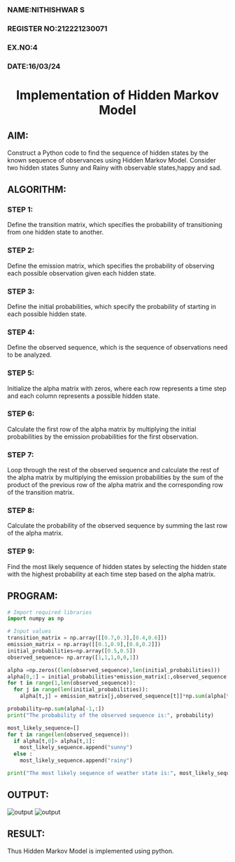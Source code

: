 <H3>NAME:NITHISHWAR S</H3>
<H3>REGISTER NO:212221230071</H3>
<H3>EX.NO:4</H3>
<H3>DATE:16/03/24</H3>
<H1 ALIGN =CENTER> Implementation of Hidden Markov Model</H1>

## AIM: 
Construct a Python code to find the sequence of hidden states by the known sequence of observances using Hidden Markov Model. Consider two hidden states Sunny and Rainy with observable states,happy and sad.

## ALGORITHM:
### STEP 1:
Define the transition matrix, which specifies the probability of transitioning from  one hidden state to another.<br>
### STEP 2:
Define the emission matrix, which specifies the probability of observing each possible observation given each hidden state.<br>
### STEP 3:
Define the initial probabilities, which specify the probability of starting in each possible hidden state.<br>
### STEP 4:
Define the observed sequence, which is the sequence of observations need to  be analyzed.<br>
### STEP 5:
Initialize the alpha matrix with zeros, where each row represents a time step and each column represents a possible hidden state.<br>
### STEP 6:
Calculate the first row of the alpha matrix by multiplying the initial  probabilities by the emission probabilities for the first observation.<br>
### STEP 7:
Loop through the rest of the observed sequence and calculate the rest of the alpha matrix by multiplying the emission probabilities by the sum of the product of the previous row of the alpha matrix and the corresponding row of the transition matrix.<br>
### STEP 8:
Calculate the probability of the observed sequence by summing the last row of the alpha matrix.<br>
### STEP 9:
Find the most likely sequence of hidden states by selecting the hidden state with the highest probability at each time step based on the alpha matrix.<br>

## PROGRAM:
```py
# Import required libraries
import numpy as np

# Input values
transition_matrix = np.array([[0.7,0.3],[0.4,0.6]])
emission_matrix = np.array([[0.1,0.9],[0.8,0.2]])
initial_probabilities=np.array([0.5,0.5])
observed_sequence= np.array([1,1,1,0,0,1])

alpha =np.zeros((len(observed_sequence),len(initial_probabilities)))
alpha[0,:] = initial_probabilities*emission_matrix[:,observed_sequence[0]]
for t in range(1,len(observed_sequence)):
  for j in range(len(initial_probabilities)):
    alpha[t,j] = emission_matrix[j,observed_sequence[t]]*np.sum(alpha[t-1,:]*transition_matrix[:,j])

probability=np.sum(alpha[-1,:])
print("The probability of the observed sequence is:", probability)

most_likely_sequence=[]
for t in range(len(observed_sequence)):
  if alpha[t,0]> alpha[t,1]:
    most_likely_sequence.append("sunny")
  else :
    most_likely_sequence.append("rainy")

print("The most likely sequence of weather state is:", most_likely_sequence)
```

## OUTPUT:
![output](op1.png)
![output](op2.png)

## RESULT:
Thus Hidden Markov Model is implemented using python.

